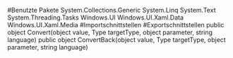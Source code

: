 #Benutzte Pakete
System.Collections.Generic
System.Linq
System.Text
System.Threading.Tasks
Windows.UI
Windows.UI.Xaml.Data
Windows.UI.Xaml.Media
#Importschnittstellen
#Exportschnittstellen
public object Convert(object value, Type targetType, object parameter, string language)
public object ConvertBack(object value, Type targetType, object parameter, string language)
